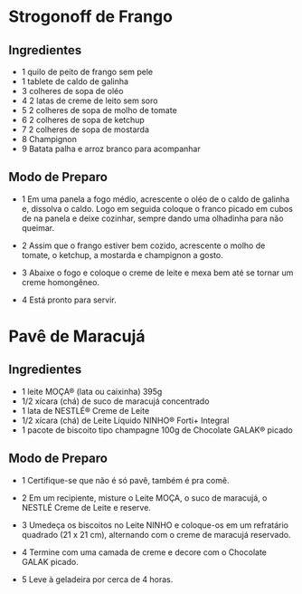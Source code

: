 # Strogonoff de Frango

## Ingredientes

 - 1 quilo de peito de frango sem pele
 - 1 tablete de caldo de galinha
 - 3 colheres de sopa de oléo
 - 4 2 latas de creme de leito sem soro
 - 5 2 colheres de sopa de molho de tomate
 - 6 2 colheres de sopa de ketchup
 - 7 2 colheres de sopa de mostarda
 - 8 Champignon
 - 9 Batata palha e arroz branco para acompanhar

## Modo de Preparo

 - 1 Em uma panela a fogo médio, acrescente o oléo de o caldo de galinha e, dissolva o caldo. Logo em seguida coloque o franco picado em cubos de na panela e deixe cozinhar, sempre dando uma olhadinha para não queimar.

 - 2 Assim que o frango estiver bem cozido,  acrescente o molho de tomate, o ketchup, a mostarda e champignon a gosto. 

 - 3 Abaixe o fogo e coloque o creme de leite e mexa bem até se tornar um creme homongêneo. 

 - 4 Está pronto para servir. 


 # Pavê de Maracujá

 ## Ingredientes

 - 1 leite MOÇA® (lata ou caixinha) 395g 
 - 1/2 xícara (chá) de suco de maracujá concentrado
 - 1 lata de NESTLÉ® Creme de Leite 
 - 1/2 xícara (chá) de Leite Líquido NINHO® Forti+ Integral
 - 1 pacote de biscoito tipo champagne 100g de Chocolate GALAK® picado

 ## Modo de Preparo

 - 1 Certifique-se que não é só pavê, também é pra comê.

 - 2 Em um recipiente, misture o Leite MOÇA, o suco de maracujá, o NESTLÉ Creme de Leite e reserve. 

 - 3 Umedeça os biscoitos no Leite NINHO e coloque-os em um refratário quadrado (21 x 21 cm), alternando com o creme de maracujá reservado.

 - 4 Termine com uma camada de creme e decore com o Chocolate GALAK picado.

 - 5 Leve à geladeira por cerca de 4 horas.